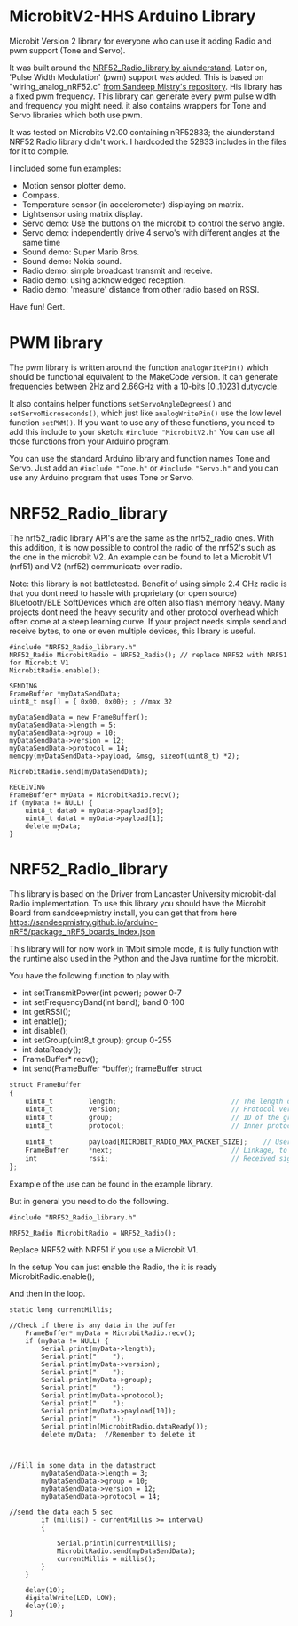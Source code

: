 # MicrobitV2-HHS Arduino Library
Microbit Version 2 library for everyone who can use it adding Radio and pwm support (Tone and Servo).

It was built around the [NRF52_Radio_library by aiunderstand](https://github.com/aiunderstand/NRF52_Radio_library).
Later on, 'Pulse Width Modulation' (pwm) support was added. This is based on "wiring_analog_nRF52.c" [from Sandeep Mistry's repository](https://github.com/sandeepmistry/arduino-nRF5). His library has a fixed pwm frequency. This library can generate every pwm pulse width and frequency you might need. it also contains wrappers for Tone and Servo libraries which both use pwm. 

It was tested on Microbits V2.00 containing nRF52833; the aiunderstand NRF52 Radio library didn't work. I hardcoded the 52833 includes in the files for it to compile.

I included some fun examples:
- Motion sensor plotter demo.
- Compass.
- Temperature sensor (in accelerometer) displaying on matrix.
- Lightsensor using matrix display.
- Servo demo: Use the buttons on the microbit to control the servo angle.
- Servo demo: independently drive 4 servo's with different angles at the same time
- Sound demo: Super Mario Bros.
- Sound demo: Nokia sound.
- Radio demo: simple broadcast transmit and receive.
- Radio demo: using acknowledged reception.
- Radio demo: 'measure' distance from other radio based on RSSI.

Have fun! Gert.

# PWM library
The pwm library is written around the function ```analogWritePin()``` which should be functional equivalent to the MakeCode version. It can generate frequencies between 2Hz and 2.66GHz with a 10-bits [0..1023] dutycycle. 

It also contains helper functions ```setServoAngleDegrees()``` and ```setServoMicroseconds()```, which just like ```analogWritePin()``` use the low level function ```setPWM()```. If you want to use any of these functions, you need to add this include to your sketch: ```#include "MicrobitV2.h"```
You can use all those functions from your Arduino program.

You can use the standard Arduino library and function names Tone and Servo. Just add an ```#include "Tone.h"``` or ```#include "Servo.h"``` and you can use any Arduino program that uses Tone or Servo.

# NRF52_Radio_library

The nrf52_radio library API's are the same as the nrf52_radio ones. With this addition, it is now possible to control the radio of the nrf52's such as the one in the microbit V2. An example can be found to let a Microbit V1 (nrf51) and V2 (nrf52) communicate over radio.

Note: this library is not battletested. Benefit of using simple 2.4 GHz radio is that you dont need to hassle with proprietary (or open source) Bluetooth/BLE SoftDevices which are often also flash memory heavy. Many projects dont need the heavy security and other protocol overhead which often come at a steep learning curve. If your project needs simple send and receive bytes, to one or even multiple devices, this library is useful.

```
#include "NRF52_Radio_library.h"
NRF52_Radio MicrobitRadio = NRF52_Radio(); // replace NRF52 with NRF51 for Microbit V1
MicrobitRadio.enable();

SENDING
FrameBuffer *myDataSendData;
uint8_t msg[] = { 0x00, 0x00}; ; //max 32 

myDataSendData = new FrameBuffer();
myDataSendData->length = 5;
myDataSendData->group = 10;
myDataSendData->version = 12;
myDataSendData->protocol = 14;
memcpy(myDataSendData->payload, &msg, sizeof(uint8_t) *2);

MicrobitRadio.send(myDataSendData);
	
RECEIVING
FrameBuffer* myData = MicrobitRadio.recv();
if (myData != NULL) {
	uint8_t data0 = myData->payload[0]; 
	uint8_t data1 = myData->payload[1]; 
	delete myData;
}
```


# NRF52_Radio_library

This library is based on the Driver from Lancaster University microbit-dal Radio implementation.
To use this library you should have the Microbit Board from sanddeepmistry install, you can get that from here
https://sandeepmistry.github.io/arduino-nRF5/package_nRF5_boards_index.json


This library will for now work in 1Mbit simple mode, it is fully function with the runtime also used in the Python and the Java runtime for the microbit.

You have the following function to play with.

* int setTransmitPower(int power); power 0-7
* int setFrequencyBand(int band); band 0-100
* int getRSSI();
* int enable();
* int disable();
* int setGroup(uint8_t group); group 0-255
* int dataReady();
* FrameBuffer* recv();
* int send(FrameBuffer *buffer); frameBuffer struct

```javascript
struct FrameBuffer
{
    uint8_t         length;                             // The length of the remaining bytes in the                  packet. includes protocol/version/group fields, excluding the length field itself.
    uint8_t         version;                            // Protocol version code.
    uint8_t         group;                              // ID of the group to which this packet belongs.
    uint8_t         protocol;                           // Inner protocol number c.f. those issued by IANA for IP protocols

    uint8_t         payload[MICROBIT_RADIO_MAX_PACKET_SIZE];    // User / higher layer protocol data
    FrameBuffer     *next;                              // Linkage, to allow this and other protocols to queue packets pending processing.
    int             rssi;                               // Received signal strength of this frame.
};

```



Example of the use can be found in the example library.


But in general you need to do the following.
```
#include "NRF52_Radio_library.h"

NRF52_Radio MicrobitRadio = NRF52_Radio();
```

Replace NRF52 with NRF51 if you use a Microbit V1.

In the setup
You can just enable the Radio, the it is ready
MicrobitRadio.enable();


 And then in the loop.
```
static long currentMillis;

//Check if there is any data in the buffer
	FrameBuffer* myData = MicrobitRadio.recv();
	if (myData != NULL) {
		Serial.print(myData->length);
		Serial.print("    ");
		Serial.print(myData->version);
		Serial.print("    ");
		Serial.print(myData->group);
		Serial.print("    ");
		Serial.print(myData->protocol);
		Serial.print("    ");
		Serial.print(myData->payload[10]);
		Serial.print("    ");
		Serial.println(MicrobitRadio.dataReady());
		delete myData;  //Remember to delete it



//Fill in some data in the datastruct
		myDataSendData->length = 3;
		myDataSendData->group = 10;
		myDataSendData->version = 12;
		myDataSendData->protocol = 14;

//send the data each 5 sec
		if (millis() - currentMillis >= interval)
		{

			Serial.println(currentMillis);
			MicrobitRadio.send(myDataSendData);
			currentMillis = millis();
		}
	}

	delay(10);
	digitalWrite(LED, LOW);
	delay(10);
}
```
